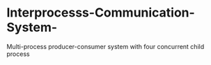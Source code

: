 # Interprocesss-Communication-System-
Multi-process producer-consumer system with four concurrent child process 
